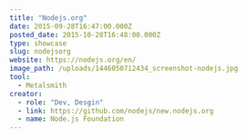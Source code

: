 ```yaml
---
title: "Nodejs.org"
date: 2015-09-28T16:47:00.000Z
posted_date: 2015-10-28T16:48:00.000Z
type: showcase
slug: nodejsorg
website: https://nodejs.org/en/
image_path: /uploads/1446050712434_screenshot-nodejs.jpg
tool:
  - Metalsmith
creator:
  - role: "Dev, Desgin"
  - link: https://github.com/nodejs/new.nodejs.org
  - name: Node.js Foundation
---
```


